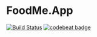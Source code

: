 # FoodMe.App

[![Build Status](https://travis-ci.org/PeterSkopal/FoodMe.svg?branch=master)](https://travis-ci.org/PeterSkopal/FoodMe)
[![codebeat badge](https://codebeat.co/badges/2ff4b35a-c6af-43d6-9589-3c9507027e94)](https://codebeat.co/projects/github-com-peterskopal-foodme-master)